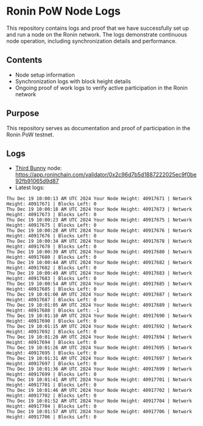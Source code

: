 # Ronin PoW Node Logs

This repository contains logs and proof that we have successfully set up and run a node on the Ronin network. The logs demonstrate continuous node operation, including synchronization details and performance.

## Contents

- Node setup information
- Synchronization logs with block height details
- Ongoing proof of work logs to verify active participation in the Ronin network

## Purpose

This repository serves as documentation and proof of participation in the Ronin PoW testnet.

## Logs

- [Third Bunny](https://thirdbunny.xyz/) node: https://app.roninchain.com/validator/0x2c96d7b5d1887222025ec9f0be92fb91065d9d87
- Latest logs:
```
Thu Dec 19 10:00:13 AM UTC 2024 Your Node Height: 40917671 | Network Height: 40917671 | Blocks Left: 0
Thu Dec 19 10:00:18 AM UTC 2024 Your Node Height: 40917673 | Network Height: 40917673 | Blocks Left: 0
Thu Dec 19 10:00:23 AM UTC 2024 Your Node Height: 40917675 | Network Height: 40917675 | Blocks Left: 0
Thu Dec 19 10:00:28 AM UTC 2024 Your Node Height: 40917676 | Network Height: 40917676 | Blocks Left: 0
Thu Dec 19 10:00:34 AM UTC 2024 Your Node Height: 40917678 | Network Height: 40917678 | Blocks Left: 0
Thu Dec 19 10:00:39 AM UTC 2024 Your Node Height: 40917680 | Network Height: 40917680 | Blocks Left: 0
Thu Dec 19 10:00:44 AM UTC 2024 Your Node Height: 40917682 | Network Height: 40917682 | Blocks Left: 0
Thu Dec 19 10:00:49 AM UTC 2024 Your Node Height: 40917683 | Network Height: 40917683 | Blocks Left: 0
Thu Dec 19 10:00:54 AM UTC 2024 Your Node Height: 40917685 | Network Height: 40917685 | Blocks Left: 0
Thu Dec 19 10:01:00 AM UTC 2024 Your Node Height: 40917687 | Network Height: 40917687 | Blocks Left: 0
Thu Dec 19 10:01:05 AM UTC 2024 Your Node Height: 40917689 | Network Height: 40917688 | Blocks Left: -1
Thu Dec 19 10:01:10 AM UTC 2024 Your Node Height: 40917690 | Network Height: 40917690 | Blocks Left: 0
Thu Dec 19 10:01:15 AM UTC 2024 Your Node Height: 40917692 | Network Height: 40917692 | Blocks Left: 0
Thu Dec 19 10:01:20 AM UTC 2024 Your Node Height: 40917694 | Network Height: 40917694 | Blocks Left: 0
Thu Dec 19 10:01:26 AM UTC 2024 Your Node Height: 40917695 | Network Height: 40917695 | Blocks Left: 0
Thu Dec 19 10:01:31 AM UTC 2024 Your Node Height: 40917697 | Network Height: 40917697 | Blocks Left: 0
Thu Dec 19 10:01:36 AM UTC 2024 Your Node Height: 40917699 | Network Height: 40917699 | Blocks Left: 0
Thu Dec 19 10:01:41 AM UTC 2024 Your Node Height: 40917701 | Network Height: 40917701 | Blocks Left: 0
Thu Dec 19 10:01:46 AM UTC 2024 Your Node Height: 40917702 | Network Height: 40917702 | Blocks Left: 0
Thu Dec 19 10:01:52 AM UTC 2024 Your Node Height: 40917704 | Network Height: 40917704 | Blocks Left: 0
Thu Dec 19 10:01:57 AM UTC 2024 Your Node Height: 40917706 | Network Height: 40917706 | Blocks Left: 0
```
